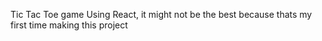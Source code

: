Tic Tac Toe game Using React, it might not be the best because thats my first time making this project
